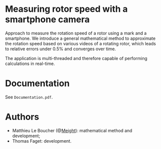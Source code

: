 # Measuring rotor speed with a smartphone camera

Approach to measure the rotation speed of a rotor using a mark and a smartphone. We introduce a general mathematical method to approximate the rotation speed based on various videos of a rotating rotor, which leads to relative errors under 0.5% and converges over time.

The application is multi-threaded and therefore capable of performing calculations in real-time.

# Documentation

See `Documentation.pdf`.

# Authors

* Matthieu Le Boucher (@[Meight](https://github.com/Meight)): mathematical method and development;
* Thomas Faget: development.
